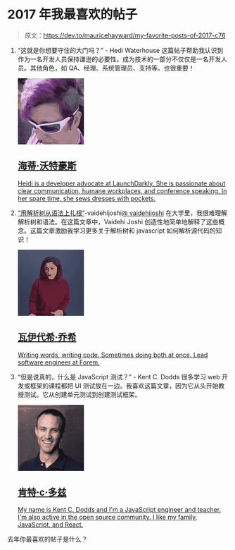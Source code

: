 # 2017 年我最喜欢的帖子

> 原文：<https://dev.to/mauricehayward/my-favorite-posts-of-2017-c76>

1.  “这就是你想要守住的大门吗？” - Hedi Waterhouse
    这篇帖子帮助我认识到作为一名开发人员保持谦逊的必要性。成为技术的一部分不仅仅是一名开发人员。其他角色，如 QA、经理、系统管理员、支持等。也很重要！

    [![wiredferret image](img/e299f16ea38a1f6d477500e934c587f1.png)](/wiredferret)

    ## [海蒂·沃特豪斯](/wiredferret)

    [Heidi is a developer advocate at LaunchDarkly. She is passionate about clear communication, humane workplaces, and conference speaking. In her spare time, she sews dresses with pockets.](/wiredferret)
2.  [“用解析树从语法上扎根”](https://dev.to/vaidehijoshi/grammatically-rooting-oneself-with-parse-trees-16a)-vaidehijoshi[@ vaidehijoshi](https://dev.to/vaidehijoshi)
    在大学里，我很难理解解析树和语法。在这篇文章中，Vaidehi Joshi 创造性地简单地解释了这些概念。这篇文章激励我学习更多关于解析树和 javascript 如何解析源代码的知识！

    [![vaidehijoshi image](img/c1af460640a8ad9ea29e58d942edc772.png)](/vaidehijoshi)

    ## [瓦伊代希·乔希](/vaidehijoshi)

    [Writing words, writing code. Sometimes doing both at once. Lead software engineer at Forem.](/vaidehijoshi)
3.  “但是说真的，什么是 JavaScript 测试？” - Kent C. Dodds
    很多学习 web 开发或框架的课程都把 UI 测试放在一边。我喜欢这篇文章，因为它从头开始教授测试。它从创建单元测试到创建测试框架。

    [![kentcdodds image](img/8721935c1404dd20b347a8ad45800fb8.png)](/kentcdodds)

    ## [肯特·c·多兹](/kentcdodds)

    [My name is Kent C. Dodds and I'm a JavaScript engineer and teacher. I'm also active in the open source community. I like my family, JavaScript, and React.](/kentcdodds)

去年你最喜欢的帖子是什么？